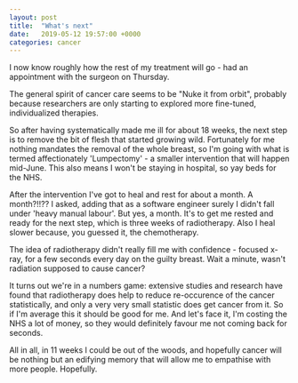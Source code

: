 ```yaml
---
layout: post
title:  "What's next"
date:   2019-05-12 19:57:00 +0000
categories: cancer
---
```

I now know roughly how the rest of my treatment will go - had an appointment with the surgeon on Thursday.

The general spirit of cancer care seems to be "Nuke it from orbit", probably because researchers are only starting to explored more fine-tuned, individualized therapies.

So after having systematically made me ill for about 18 weeks, the next step is to remove the bit of flesh that started growing wild.  Fortunately for me nothing mandates the removal of the whole breast, so I'm going with what is termed affectionately 'Lumpectomy' - a smaller intervention that will happen mid-June. This also means I won't be staying in hospital, so yay beds for the NHS.

After the intervention I've got to heal and rest for about a month.  A month?!!?? I asked, adding that as a software engineer surely I didn't fall under 'heavy manual labour'. But yes, a month. It's to get me rested and ready for the next step, which is three weeks of radiotherapy.  Also I heal slower because, you guessed it, the chemotherapy.

The idea of radiotherapy didn't really fill me with confidence - focused x-ray, for a few seconds every day on the guilty breast. Wait a minute, wasn't radiation supposed to cause cancer?

It turns out we're in a numbers game: extensive studies and research have found that radiotherapy does help to reduce re-occurence of the cancer statistically, and only a very very small statistic does get cancer from it.  So if I'm average this it should be good for me. And let's face it, I'm costing the NHS a lot of money, so they would definitely favour me not coming back for seconds.

All in all, in 11 weeks I could be out of the woods, and hopefully cancer will be nothing but an edifying memory that will allow me to empathise with more people.  Hopefully.
